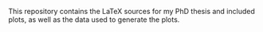 This repository contains the LaTeX sources for my PhD thesis and included plots, as well as the data used to generate the plots.